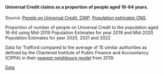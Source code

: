 #### Universal Credit claims as a proportion of people aged 16-64 years.

Source: <a href='https://stat-xplore.dwp.gov.uk/webapi/metadata/UC_Monthly/UC_Monthly.html' target='_blank'> People on Universal Credit, DWP</a>. <a href='https://www.nomisweb.co.uk/datasets/pestsyoala' target='_blank'>Population estimates ONS</a>.

Proportion of number of people on Universal Credit to the population aged 16-64 using Mid-2019 Population Estimates for year 2019 and Mid-2020 Population Estimates for year 2020, 2021 and 2022


Data for Trafford compared to the average of 15 similar authorities as defined by the Chartered Institute of Public Finance and Accountancy (CIPFA) in their <a href='https://www.cipfa.org/services/cipfastats/nearest-neighbour-model' target='_blank'>nearest neighbours model</a> from 2019.
 
<a href="https://www.trafforddatalab.io/corporate_plan/data/poverty/universal_credit.csv" aria-label="Download the data" class="downloadButton" target="_blank" download>Data <span class="fas fa-download"></span></a>